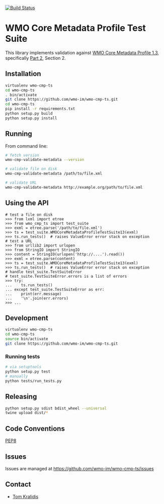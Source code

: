 [![Build Status](https://travis-ci.org/wmo-im/wmo-cmp-ts.png?branch=master)](https://travis-ci.org/wmo-im/wmo-cmp-ts)

# WMO Core Metadata Profile Test Suite

This library implements validation against [WMO Core Metadata Profile 1.3](http://wis.wmo.int/2013/metadata/version_1-3-0/WMO_Core_Metadata_Profile_v1.3_Part_1.pdf), specifically [Part 2](http://wis.wmo.int/2013/metadata/version_1-3-0/WMO_Core_Metadata_Profile_v1.3_Part_2.pdf), Section 2.

## Installation

```bash
virtualenv wmo-cmp-ts
cd wmo-cmp-ts
. bin/activate
git clone https://github.com/wmo-im/wmo-cmp-ts.git
cd wmo-cmp-ts
pip install -r requirements.txt
python setup.py build
python setup.py install
```

## Running

From command line:
```bash
# fetch version
wmo-cmp-validate-metadata --version

# validate file on disk
wmo-cmp-validate-metadata /path/to/file.xml

# validate URL
wmo-cmp-validate-metadata http://example.org/path/to/file.xml
```

## Using the API
```pycon
# test a file on disk
>>> from lxml import etree
>>> from wmo_cmp_ts import test_suite
>>> exml = etree.parse('/path/to/file.xml')
>>> ts = test_suite.WMOCoreMetadataProfileTestSuite13(exml)
>>> ts.run_tests()  # raises ValueError error stack on exception
# test a URL
>>> from urllib2 import urlopen
>>> from StringIO import StringIO
>>> content = StringIO(urlopen('http://....').read())
>>> exml = etree.parse(content)
>>> ts = test_suite.WMOCoreMetadataProfileTestSuite13(exml)
>>> ts.run_tests()  # raises ValueError error stack on exception
# handle test_suite.TestSuiteError
# test_suite.TestSuiteError.errors is a list of errors
>>> try:
...    ts.run_tests()
... except test_suite.TestSuiteError as err:
...    print(err.message)
...    '\n'.join(err.errors)
>>> ...
```

## Development

```bash
virtualenv wmo-cmp-ts
cd wmo-cmp-ts
source bin/activate
git clone https://github.com/wmo-im/wmo-cmp-ts.git
```

### Running tests

```bash
# via setuptools
python setup.py test
# manually
python tests/run_tests.py
```

## Releasing

```bash
python setup.py sdist bdist_wheel --universal
twine upload dist/*
```

## Code Conventions

[PEP8](https://www.python.org/dev/peps/pep-0008)

## Issues

Issues are managed at https://github.com/wmo-im/wmo-cmp-ts/issues

## Contact

* [Tom Kralidis](https://github.com/tomkralidis)
